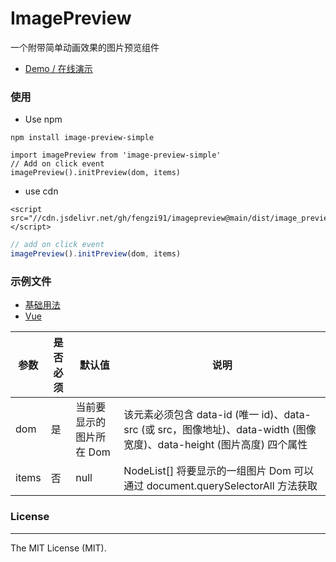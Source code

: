 # ImagePreview

一个附带简单动画效果的图片预览组件

- [Demo / 在线演示](https://fengzi91.github.io/imagePreview/examples/basic/)

### 使用
- Use npm
```
npm install image-preview-simple
```
```
import imagePreview from 'image-preview-simple'
// Add on click event
imagePreview().initPreview(dom, items)
```
- use cdn
```
<script src="//cdn.jsdelivr.net/gh/fengzi91/imagepreview@main/dist/image_preview.js"></script>
```
```javascript
// add on click event
imagePreview().initPreview(dom, items)
```
### 示例文件
 - [基础用法](examples/basic/index.html)
 - [Vue](examples/vue/App.vue)
 
|参数|是否必须|默认值|说明|
|----|----|----|----|
|dom|是|当前要显示的图片所在 Dom|该元素必须包含 data-id (唯一 id)、data-src (或 src，图像地址)、data-width (图像宽度)、data-height (图片高度) 四个属性|
|items|否|null|NodeList[] 将要显示的一组图片 Dom 可以通过 document.querySelectorAll 方法获取|

### License
------------
The MIT License (MIT).

